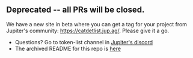 
## Deprecated -- all PRs will be closed.

We have a new site in beta where you can get a tag for your project from Jupiter's community: https://catdetlist.jup.ag/. Please give it a go.

- Questions? Go to token-list channel in [Jupiter's discord](https://discord.gg/jup)
- The archived README for this repo is [here](https://github.com/jup-ag/token-list/blob/main/README-archive.md)  
